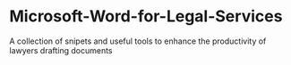 # Microsoft-Word-for-Legal-Services
A collection of snipets and useful tools to enhance the productivity of lawyers drafting documents
